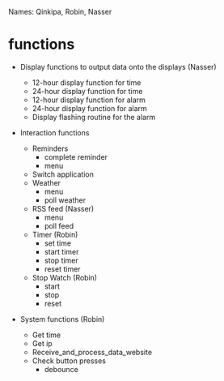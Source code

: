 Names: Qinkipa, Robin, Nasser
# functions

- Display functions to output data onto the displays (Nasser)
	- 12-hour display function for time
	- 24-hour display function for time
	- 12-hour display function for alarm
	- 24-hour display function for alarm
	- Display flashing routine for the alarm


- Interaction functions
	- Reminders	
		- complete reminder
		- menu
	- Switch application	
	- Weather
		+ menu
		+ poll weather
	- RSS feed (Nasser)
		+ menu
		+ poll feed
	- Timer (Robin)
		+ set time
		+ start timer
		+ stop timer
		+ reset timer
	- Stop Watch (Robin)
		+ start
		+ stop
		+ reset

-	System functions (Robin)
	+	Get time
	+	Get ip
	+	Receive_and_process_data_website
	+	Check button presses
		+ debounce
